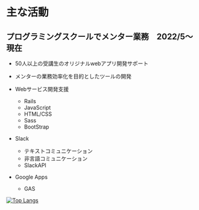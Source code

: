 # 主な活動
## プログラミングスクールでメンター業務　2022/5～現在


 - 50人以上の受講生のオリジナルwebアプリ開発サポート
 - メンターの業務効率化を目的としたツールの開発

- Webサービス開発支援
  - Rails
  - JavaScript
  - HTML/CSS
  - Sass
  - BootStrap
- Slack
  - テキストコミュニケーション
  - 非言語コミュニケーション
  - SlackAPI
- Google Apps
  - GAS

[![Top Langs](https://github-readme-stats.vercel.app/api/top-langs/?username=okok111&layout=compact)](https://github.com/anuraghazra/github-readme-stats)
